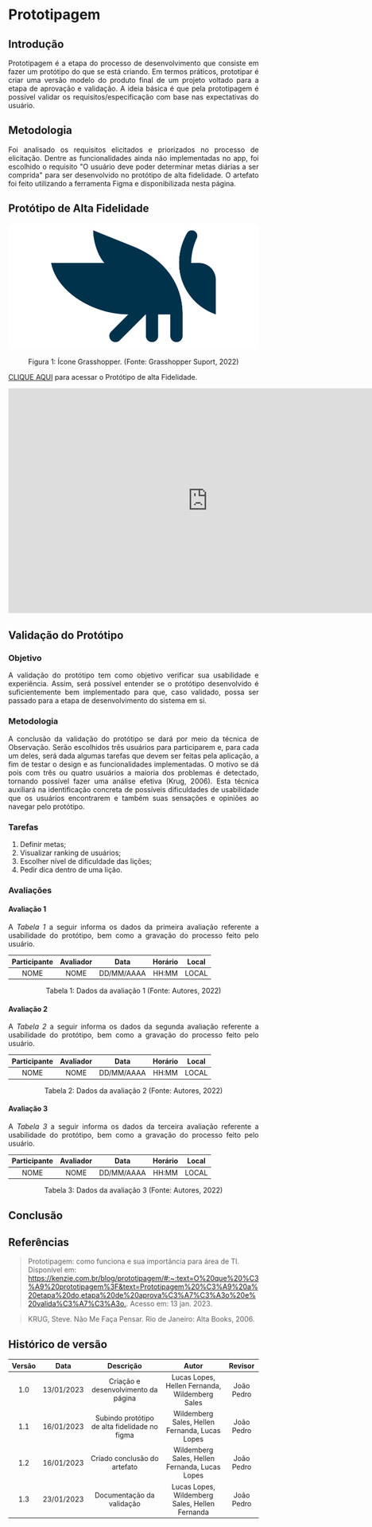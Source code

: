 # Prototipagem

## Introdução
<p align="justify">Prototipagem é a etapa do processo de desenvolvimento que consiste em fazer um protótipo do que se está criando. Em termos práticos, prototipar é criar uma versão modelo do produto final de um projeto voltado para a etapa de aprovação e validação. A ideia básica é que pela prototipagem é possível validar os requisitos/especificação com base nas expectativas do usuário.</p>

## Metodologia
<p align="justify">Foi analisado os requisitos elicitados e priorizados no processo de elicitação. Dentre as funcionalidades ainda não implementadas no app, foi escolhido o requisito "O usuário deve poder determinar metas diárias a ser comprida" para ser desenvolvido no protótipo de alta fidelidade. O artefato foi feito utilizando a ferramenta Figma e disponibilizada nesta página.</p>

## Protótipo de Alta Fidelidade

![GrasshopperIcon](./assets/grasshopperIcon.png)
<figcaption align="center">Figura 1: Ícone Grasshopper. (Fonte: Grasshopper Suport, 2022)</figcaption>
  
<a href="https://www.figma.com/proto/4Ed472LW20Vh56Fvg2WmMn/2022.2-Grasshoper?node-id=26%3A42&scaling=scale-down&page-id=0%3A1&starting-point-node-id=26%3A42">CLIQUE AQUI</a> para acessar o Protótipo de alta Fidelidade.
  
<iframe style="border: 1px solid rgba(0, 0, 0, 0.1);" width="800" height="450" src="https://www.figma.com/embed?embed_host=share&url=https%3A%2F%2Fwww.figma.com%2Ffile%2F4Ed472LW20Vh56Fvg2WmMn%2F2022.2-Grasshoper%3Fnode-id%3D0%253A1%26t%3D36pVBNnEqBApIQkK-1" allowfullscreen></iframe>

## Validação do Protótipo

### Objetivo
<p align="justify">A validação do protótipo tem como objetivo verificar sua usabilidade e experiência. Assim, será possível entender se o protótipo desenvolvido é suficientemente bem implementado para que, caso validado, possa ser passado para a etapa de desenvolvimento do sistema em si.</p>

### Metodologia
<p align="justify">A conclusão da validação do protótipo se dará por meio da técnica de Observação. Serão escolhidos três usuários para participarem e, para cada um deles, será dada algumas tarefas que devem ser feitas pela aplicação, a fim de testar o design e as funcionalidades implementadas. O motivo se dá pois com três ou quatro usuários a maioria dos problemas é detectado, tornando possível fazer uma análise efetiva (Krug, 2006). Esta técnica auxiliará na identificação concreta de possíveis dificuldades de usabilidade que os usuários encontrarem e também suas sensações e opiniões ao navegar pelo protótipo.</p>

### Tarefas
<ol>
    <li>Definir metas;</li>
    <li>Visualizar ranking de usuários;</li>
    <li>Escolher nível de dificuldade das lições;</li>
    <li>Pedir dica dentro de uma lição.</li>
</ol>

### Avaliações

#### Avaliação 1
<p align="justify">A <i>Tabela 1</i> a seguir informa os dados da primeira avaliação referente a usabilidade do protótipo, bem como a gravação do processo feito pelo usuário.</p>

| Participante | Avaliador | Data | Horário | Local |
| :----------: | :-------: | :--: | :-----: | :---: |
|  NOME  | NOME  | DD/MM/AAAA | HH:MM | LOCAL |
<figcaption align='center'> Tabela 1: Dados da avaliação 1 (Fonte: Autores, 2022)</figcaption>

#### Avaliação 2
<p align="justify">A <i>Tabela 2</i> a seguir informa os dados da segunda avaliação referente a usabilidade do protótipo, bem como a gravação do processo feito pelo usuário.</p>

| Participante | Avaliador | Data | Horário | Local |
| :----------: | :-------: | :--: | :-----: | :---: |
|  NOME  | NOME  | DD/MM/AAAA | HH:MM | LOCAL |
<figcaption align='center'> Tabela 2: Dados da avaliação 2 (Fonte: Autores, 2022)</figcaption>

#### Avaliação 3
<p align="justify">A <i>Tabela 3</i> a seguir informa os dados da terceira avaliação referente a usabilidade do protótipo, bem como a gravação do processo feito pelo usuário.</p>

| Participante | Avaliador | Data | Horário | Local |
| :----------: | :-------: | :--: | :-----: | :---: |
|  NOME  | NOME  | DD/MM/AAAA | HH:MM | LOCAL |
<figcaption align='center'> Tabela 3: Dados da avaliação 3 (Fonte: Autores, 2022)</figcaption>

## Conclusão
<p align="justify"></p>

## Referências
> Prototipagem: como funciona e sua importância para área de TI.  Disponível em: <https://kenzie.com.br/blog/prototipagem/#:~:text=O%20que%20%C3%A9%20prototipagem%3F&text=Prototipagem%20%C3%A9%20a%20etapa%20do,etapa%20de%20aprova%C3%A7%C3%A3o%20e%20valida%C3%A7%C3%A3o.>. Acesso em: 13 jan. 2023.

> KRUG, Steve. Não Me Faça Pensar. Rio de Janeiro: Alta Books, 2006.

## Histórico de versão
| Versão | Data | Descrição | Autor | Revisor |
| :----: | :--: | :-------: | :---: | :-----: |
| 1.0 | 13/01/2023 | Criação e desenvolvimento da página | Lucas Lopes, Hellen Fernanda, Wildemberg Sales | João Pedro |
| 1.1 | 16/01/2023 | Subindo protótipo de alta fidelidade no figma | Wildemberg Sales, Hellen Fernanda, Lucas Lopes | João Pedro |
| 1.2 | 16/01/2023 | Criado conclusão do artefato | Wildemberg Sales, Hellen Fernanda, Lucas Lopes | João Pedro |
| 1.3 | 23/01/2023 | Documentação da validação | Lucas Lopes, Wildemberg Sales, Hellen Fernanda | João Pedro |